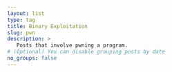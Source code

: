 ```yaml
---
layout: list
type: tag
title: Binary Exploitation
slug: pwn
description: >
   Posts that involve pwning a program.
# (Optional) You can disable grouping posts by date
no_groups: false
---
```

